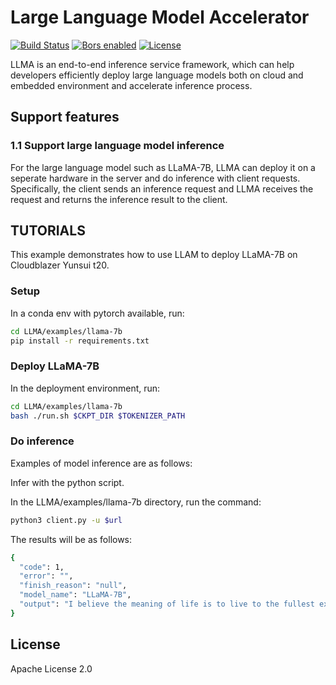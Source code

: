 # Large Language Model Accelerator

[![Build Status](https://dev.azure.com/Adlik/GitHub/_apis/build/status/Adlik.model_optimizer?branchName=main)](https://dev.azure.com/Adlik/GitHub/_build/results?buildId=3472&view=results)
[![Bors enabled](https://bors.tech/images/badge_small.svg)](https://app.bors.tech/repositories/65566)
[![License](https://img.shields.io/badge/License-Apache%202.0-blue.svg)](https://opensource.org/licenses/Apache-2.0)

LLMA is an end-to-end inference service framework, which can help developers efficiently deploy large language models both on cloud and embedded environment and accelerate inference process. 

## Support features

### 1.1 Support large language model inference

For the large language model such as LLaMA-7B, LLMA can deploy it on a seperate hardware in the server and do inference with client requests. Specifically, the client sends an inference request and LLMA receives the request and returns the inference result to the client.

## TUTORIALS

This example demonstrates how to use LLAM to deploy LLaMA-7B on Cloudblazer Yunsui t20.

### Setup

In a conda env with pytorch available, run:

```sh
cd LLMA/examples/llama-7b
pip install -r requirements.txt
```
### Deploy LLaMA-7B 

In the deployment environment, run:

```sh
cd LLMA/examples/llama-7b
bash ./run.sh $CKPT_DIR $TOKENIZER_PATH
```
### Do inference

Examples of model inference are as follows:

Infer with the python script.

In the LLMA/examples/llama-7b directory, run the command:

```sh
python3 client.py -u $url 
```

The results will be as follows:

```sh
{
  "code": 1, 
  "error": "", 
  "finish_reason": "null", 
  "model_name": "LLaMA-7B", 
  "output": "I believe the meaning of life is to live to the fullest extent to help others and to grow spiritually developed through relationships and the expression of gratitude. It's all about who you're surrounded by and the ones who make you smile. I'm a hopeless"
}
```

## License

Apache License 2.0
